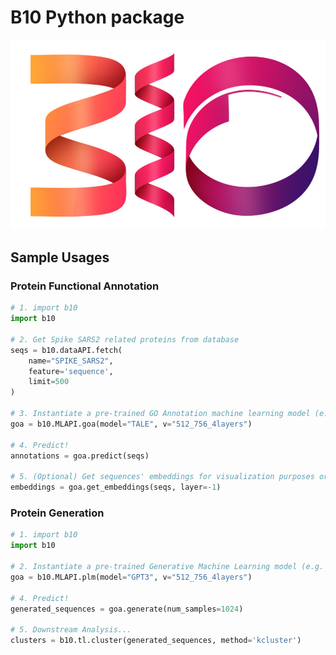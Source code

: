 # B10 Python package

![Alt Text](media/logo.png)

## Sample Usages

### Protein Functional Annotation

```python
# 1. import b10 
import b10 

# 2. Get Spike SARS2 related proteins from database
seqs = b10.dataAPI.fetch(
    name="SPIKE_SARS2",
    feature='sequence',
    limit=500
)

# 3. Instantiate a pre-trained GO Annotation machine learning model (e.g. TALE)
goa = b10.MLAPI.goa(model="TALE", v="512_756_4layers")

# 4. Predict!
annotations = goa.predict(seqs)

# 5. (Optional) Get sequences' embeddings for visualization purposes or downstream analysis 
embeddings = goa.get_embeddings(seqs, layer=-1)
```

### Protein Generation

```python
# 1. import b10 
import b10

# 2. Instantiate a pre-trained Generative Machine Learning model (e.g. GPT3)
goa = b10.MLAPI.plm(model="GPT3", v="512_756_4layers")

# 4. Predict!
generated_sequences = goa.generate(num_samples=1024)

# 5. Downstream Analysis...
clusters = b10.tl.cluster(generated_sequences, method='kcluster')
```



